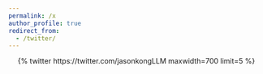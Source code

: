 ```yaml
---
permalink: /x
author_profile: true
redirect_from: 
  - /twitter/
---
```


<div class='jekyll-twitter-plugin' align="center">
    {% twitter https://twitter.com/jasonkongLLM maxwidth=700 limit=5 %}
</div>